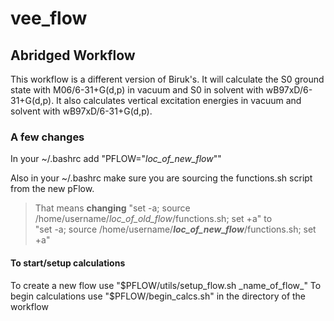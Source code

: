# vee_flow
## Abridged Workflow 
This workflow is a different version of Biruk's. It will calculate the S0 ground state with M06/6-31+G(d,p) in vacuum and S0 in solvent with wB97xD/6-31+G(d,p). It also calculates vertical excitation energies in vacuum and solvent with wB97xD/6-31+G(d,p). 

### A few changes 
In your ~/.bashrc add "PFLOW="_loc_of_new_flow_""

Also in your ~/.bashrc make sure you are sourcing the functions.sh script from the new pFlow. 
>That means **changing** "set -a; source /home/username/_loc_of_old_flow_/functions.sh; set +a" to  
>"set -a; source /home/username/**_loc_of_new_flow_**/functions.sh; set +a"

#### To start/setup calculations 
To create a new flow use "$PFLOW/utils/setup_flow.sh _name_of_flow_"
To begin calculations use "$PFLOW/begin_calcs.sh" in the directory of the workflow 
